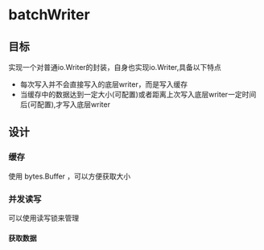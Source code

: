 
# batchWriter

## 目标
实现一个对普通io.Writer的封装，自身也实现io.Writer,具备以下特点

*   每次写入并不会直接写入的底层writer，而是写入缓存
*   当缓存中的数据达到一定大小(可配置)或者距离上次写入底层writer一定时间后(可配置),才写入底层writer

## 设计

### 缓存
使用 bytes.Buffer ，可以方便获取大小

### 并发读写

可以使用读写锁来管理

#### 获取数据